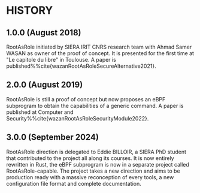 # HISTORY

## 1.0.0 (August 2018)

RootAsRole initiated by SIERA IRIT CNRS research team with Ahmad Samer WASAN as owner of the proof of concept. It is presented for the first time at "Le capitole du libre" in Toulouse. A paper is published%%cite{wazanRootAsRoleSecureAlternative2021}.

## 2.0.0 (August 2019)

RootAsRole is still a proof of concept but now proposes an eBPF subprogram to obtain the capabilities of a generic command. A paper is published at Computer and Security%%cite{wazanRootAsRoleSecurityModule2022}.

## 3.0.0 (September 2024)

RootAsRole direction is delegated to Eddie BILLOIR, a SIERA PhD student that contributed to the project all along its courses. It is now entirely rewritten in Rust, the eBPF subprogram is now in a separate project called RootAsRole-capable. The project takes a new direction and aims to be production ready with a massive reconception of every tools, a new configuration file format and complete documentation.